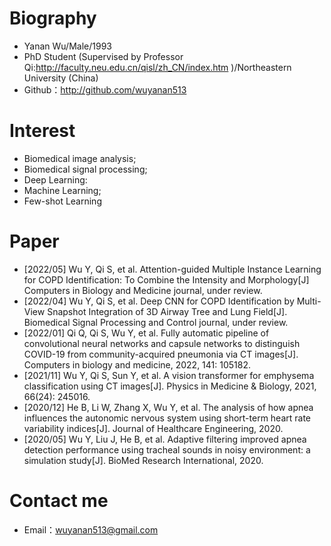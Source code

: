 # Biography

 - Yanan Wu/Male/1993
 - PhD Student (Supervised by Professor Qi:http://faculty.neu.edu.cn/qisl/zh_CN/index.htm )/Northeastern University (China)
 - Github：http://github.com/wuyanan513
# Interest
 - Biomedical image analysis; 
 - Biomedical signal processing; 
 - Deep Learning: 
 - Machine Learning; 
 - Few-shot Learning

# Paper
- [2022/05] Wu Y, Qi S, et al. Attention-guided Multiple Instance Learning for COPD Identification: To Combine the Intensity and Morphology[J] Computers in Biology and Medicine journal, under review.
- [2022/04] Wu Y, Qi S, et al. Deep CNN for COPD Identification by Multi-View Snapshot Integration of 3D Airway Tree and Lung Field[J]. Biomedical Signal Processing and Control journal, under review.
- [2022/01] Qi Q, Qi S, Wu Y, et al. Fully automatic pipeline of convolutional neural networks and capsule networks to distinguish COVID-19 from community-acquired pneumonia via CT images[J]. Computers in biology and medicine, 2022, 141: 105182.
- [2021/11] Wu Y, Qi S, Sun Y, et al. A vision transformer for emphysema classification using CT images[J]. Physics in Medicine & Biology, 2021, 66(24): 245016.
- [2020/12] He B, Li W, Zhang X, Wu Y, et al. The analysis of how apnea influences the autonomic nervous system using short-term heart rate variability indices[J]. Journal of Healthcare Engineering, 2020.
- [2020/05] Wu Y, Liu J, He B, et al. Adaptive filtering improved apnea detection performance using tracheal sounds in noisy environment: a simulation study[J]. BioMed Research International, 2020.

# Contact me

- Email：wuyanan513@gmail.com
